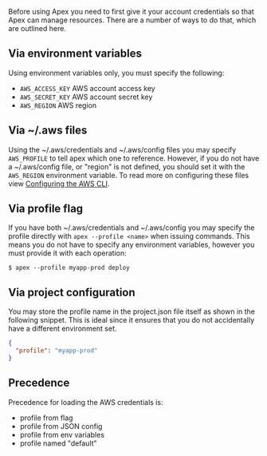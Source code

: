 
Before using Apex you need to first give it your account credentials so that Apex can manage resources. There are a number of ways to do that, which are outlined here.

## Via environment variables

Using environment variables only, you must specify the following:

- `AWS_ACCESS_KEY` AWS account access key
- `AWS_SECRET_KEY` AWS account secret key
- `AWS_REGION` AWS region

## Via ~/.aws files

Using the ~/.aws/credentials and ~/.aws/config files you may specify `AWS_PROFILE` to tell apex which one to reference. However, if you do not have a ~/.aws/config file, or "region" is not defined, you should set it with the `AWS_REGION` environment variable. To read more on configuring these files view [Configuring the AWS CLI](http://docs.aws.amazon.com/cli/latest/userguide/cli-chap-getting-started.html).

## Via profile flag

If you have both ~/.aws/credentials and ~/.aws/config you may specify the profile directly with `apex --profile <name>` when issuing commands. This means you do not have to specify any environment variables, however you must provide it with each operation:

```
$ apex --profile myapp-prod deploy
```

## Via project configuration

You may store the profile name in the project.json file itself as shown in the following snippet. This is ideal since it ensures that you do not accidentally have a different environment set.

```json
{
  "profile": "myapp-prod"
}
```

## Precedence

Precedence for loading the AWS credentials is:

- profile from flag
- profile from JSON config
- profile from env variables
- profile named "default"
